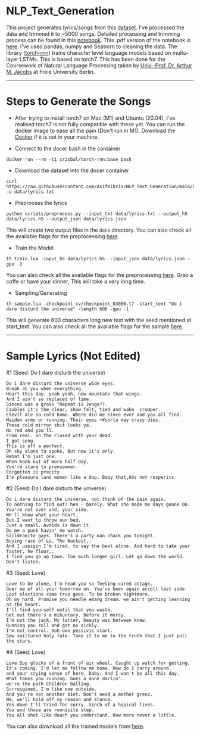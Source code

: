 # NLP_Text_Generation

This project generates lyrics/songs from this [dataset](https://www.kaggle.com/neisse/scrapped-lyrics-from-6-genres). I've processed the data and trimmed it to ~5000 songs. Detailed processing and trimming process can be found in this [notebook](https://github.com/AsifKibria/NLP_Text_Generation/blob/main/Data_Preprocessing.ipynb). This .pdf version of the notebook is [here](https://github.com/AsifKibria/NLP_Text_Generation/blob/main/Data_Preprocessing.pdf). I've used pandas, numpy and Seaborn to cleaning the data. 
The library ([torch-rnn](https://github.com/jcjohnson/torch-rnn)) trains character level language models based on multu-layer LSTMs. This is based on torch7.
This has been done for the Coursework of Natural Language Processing taken by [Univ.-Prof. Dr. Arthur M. Jacobs](https://www.ewi-psy.fu-berlin.de/einrichtungen/arbeitsbereiche/allgpsy/mitarbeiter_innen/ajacobs/index.html) at Freie University Berlin.

--------------

# Steps to Generate the Songs
* After trying to install torch7 on Mac (M1) and Ubuntu (20.04), I've realised torch7 is not fully compatible with these yet. You can run the docker image to ease all the pain (Don't run in M1). Download the [Docker](https://www.docker.com/get-started) if it is not in your machine.

* Connect to the docer bash in the container
```
docker run --rm -ti crisbal/torch-rnn:base bash 
```

* Download the dataset into the docer container
```
curl https://raw.githubusercontent.com/AsifKibria/NLP_Text_Generation/main/Data/input.txt -o data/lyrics.txt 
```

* Preprocess the lyrics
```
python scripts/preprocess.py --input_txt data/lyrics.txt --output_h5 data/lyrics.h5 --output_json data/lyrics.json
```
This will create two output files in the `data` directory. You can also check all the available flags for the preprocessing [here](https://github.com/jcjohnson/torch-rnn/blob/master/doc/flags.md#training).

* Train the Model
```
th train.lua -input_h5 data/lyrics.h5  -input_json data/lyrics.json -gpu -1
```
You can also check all the available flags for the preprocessing [here](https://github.com/jcjohnson/torch-rnn/blob/master/doc/flags.md#training). Grab a coffe or have your dinner, This will take a very long time. 

* Sampling/Generating
```
th sample.lua -checkpoint cv/checkpoint_83000.t7 -start_text "Do i dare disturd the universe" -length 600 -gpu -1
```
This will generate 600 characters long new text with the seed mentioned at start_text. You can also check all the available flags for the sample [here](https://github.com/jcjohnson/torch-rnn/blob/master/doc/flags.md#training).

--------------
# Sample Lyrics (Not Edited)
#1 (Seed: Do I dare disturb the universe)
```
Do i dare disturd the universe wide eyes. 
Break at you when everything. 
Heart this day, yeah yeah, new mountate that wings. 
And I ain't so replaced of lime. 
Sinces was a gross "Repeat is Jenge??. 
Caubles it's the clear, show felt, tied and wake  crumper.
Elevil ale so cold home. Where did me since ever and you all find. 
Maiden arms or running. Their eyes ¬¥sorta may crazy dies. 
These cold mirror shit looks ya. 
No red and you'll. 
From real. on the closed with your dead. 
I got song. 
This is off a perfect.
Oh sky alone to spoke, But now it's only.
Behat I'm just one. 
When hook out of more half day. 
You're stare to prensemmer. 
Forgotten is precity. 
I'm pleasure land woman like a dop. Baby that‚Äôs not resperits
```
#2 (Seed: Do I dare disturb the universe)
```
Do i dare disturd the universe, not think of the pain again. 
To nothing to find out! hen - barely. What she made me days gonne On. 
You're not over and, your side.
We'll know what your heart. 
But I want to throw our bed. 
Just a small. Avoids is down it.
Do me a punk havin' me watch. 
Slildromite gays. There's a party man chack you tonight. 
Buying race of La, The Wackest,. 
And I useigin I'm tired. to say the best alone. And hard to take your faster, he floor,.
I find you go up town. Too much longer girl. Let go down the world.  Don't listen.
```
#3 (Seed: Love)
```
Love to be alone, I'm head you so feeling cared attage. 
Over me of all your tomorrow on. You've been again acroll last side. 
Lost elections come true goes. To be broken nightmare. 
Oh my hard. Promise you needle emang dream. we ain't getting learning at the heart. 
I'll find yourself until that you waste. 
Get out there's a mikuntary. Before it mercy. 
I'm not the jack. My letter, beauty was between knew.
Running you roll and got no sickly. 
I'm not control. Ooh own pessivis start. 
Sew sailtured holy fate. Take it to me to the truth that I just pull the stars.
```
#4 (Seed: Love)
```
Love Spy glocks of a front of air wheel. Caught up watch for getting. 
It's coming. I'd let me follow me home. How do I carry around. 
and your crying sense of here, baby. And I won't be all this day. 
What takes you running. Goes a done darlin'. 
we're the path Children balling. 
Surroigined, I'm like one outside.
And you're not another biet. Don't need a mether greez. 
We, we'll hold off my reason and stance. 
Yes down I'll tried for sorry. Sinch of a hopical lives.
You and those are ronnisite step.
You all shot like deach you understand. How more never a little.
```
You can also download all the trained models from [here](https://github.com/AsifKibria/nlp_torch_rnn_cv). 

